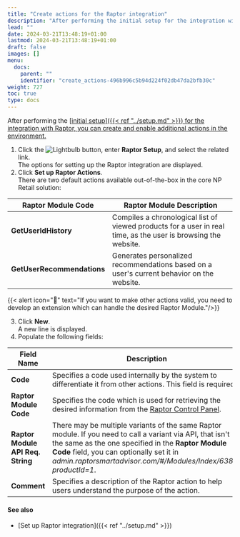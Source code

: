 ```yaml
---
title: "Create actions for the Raptor integration"
description: "After performing the initial setup for the integration with Raptor, you can create and enable additional actions in the environment."
lead: ""
date: 2024-03-21T13:48:19+01:00
lastmod: 2024-03-21T13:48:19+01:00
draft: false
images: []
menu:
  docs:
    parent: ""
    identifier: "create_actions-496b996c5b94d224f02db47da2bfb30c"
weight: 727
toc: true
type: docs
---
```


After performing the [<ins>initial setup<ins>]({{< ref "../setup.md" >}}) for the integration with Raptor, you can create and enable additional actions in the environment.

1. Click the ![Lightbulb](Lightbulb_icon.PNG) button, enter **Raptor Setup**, and select the related link.     
   The options for setting up the Raptor integration are displayed.
2. Click **Set up Raptor Actions**.      
   There are two default actions available out-of-the-box in the core NP Retail solution:

| Raptor Module Code    | Raptor Module Description |
| ----------- | ----------- |
| **GetUserIdHistory** | Compiles a chronological list of viewed products for a user in real time, as the user is browsing the website. |
| **GetUserRecommendations** | Generates personalized recommendations based on a user's current behavior on the website. |

{{< alert icon="📝" text="If you want to make other actions valid, you need to develop an extension which can handle the desired Raptor Module."/>}}

3. Click **New**.      
   A new line is displayed.
4. Populate the following fields:

| Field Name      | Description |
| ----------- | ----------- |
| **Code** | Specifies a code used internally by the system to differentiate it from other actions. This field is required. |
| **Raptor Module Code** | Specifies the code which is used for retrieving the desired information from the [<ins>Raptor Control Panel<ins>](https://admin.raptorsmartadvisor.com/#/). | 
| **Raptor Module API Req. String** | There may be multiple variants of the same Raptor module. If you need to call a variant via API, that isn't the same as the one specified in the **Raptor Module Code** field, you can optionally set it in *admin.raptorsmartadvisor.com/#/Modules/Index/6384?productId=1*. |
| **Comment** |  Specifies a description of the Raptor action to help users understand the purpose of the action. | 


#### See also

- [Set up Raptor integration]({{< ref "../setup.md" >}})